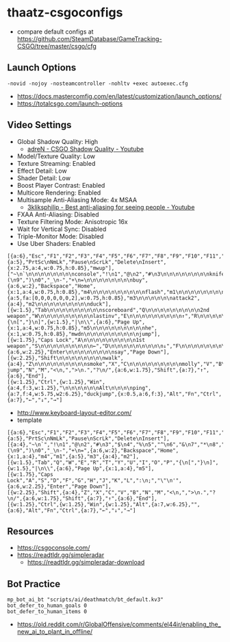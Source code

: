 # thaatz-csgoconfigs
- compare default configs at https://github.com/SteamDatabase/GameTracking-CSGO/tree/master/csgo/cfg

## Launch Options
`-novid -nojoy -nosteamcontroller -nohltv +exec autoexec.cfg`
- https://docs.mastercomfig.com/en/latest/customization/launch_options/
- https://totalcsgo.com/launch-options

## Video Settings
- Global Shadow Quality: High
  - [adreN - CSGO Shadow Quality - Youtube](https://www.youtube.com/watch?v=MsDQDbh5lQM)
- Model/Texture Quality: Low
- Texture Streaming: Enabled
- Effect Detail: Low
- Shader Detail: Low
- Boost Player Contrast: Enabled
- Multicore Rendering: Enabled
- Multisample Anti-Aliasing Mode: 4x MSAA
  - [3kliksphilip - Best anti-aliasing for seeing people - Youtube](https://www.youtube.com/watch?v=uUmRKryhS8A)
- FXAA Anti-Aliasing: Disabled
- Texture Filtering Mode: Anisotropic 16x
- Wait for Vertical Sync: Disabled
- Triple-Monitor Mode: Disabled
- Use Uber Shaders: Enabled

```
[{a:6},"Esc","F1","F2","F3","F4","F5","F6","F7","F8","F9","F10","F11","F12",{a:5},"PrtSc\nNmLk","Pause\nScrLk","Delete\nInsert",{x:2.75,a:4,w:0.75,h:0.85},"mwup"],
["~\n`\n\n\n\n\n\n\n\nconsole","!\n1","@\n2","#\n3\n\n\n\n\n\n\n\nknife","$\n4\n\n\n\n\n\n\n\ndecoy","%\n5\n\n\n\n\n\n\n\nbomb","^\n6","&\n7","*\n8","(\n9",")\n0","_\n-","+\n=\n\n\n\n\n\n\n\nbuy",{a:6,w:2},"Backspace","Home",{x:1,a:4,w:0.75,h:0.85},"m4\n\n\n\n\n\n\n\n\nflash","m1\n\n\n\n\n\n\n\n\nattack",{a:5,fa:[0,0,0,0,0,0,2],w:0.75,h:0.85},"m3\n\n\n\n\n\nattack2",{a:4},"m2\n\n\n\n\n\n\n\n\nduck"],
[{w:1.5},"Tab\n\n\n\n\n\n\n\n\nscoreboard","Q\n\n\n\n\n\n\n\n\n2nd weapon","W\n\n\n\n\n\n\n\n\nlastinv","E\n\n\n\n\n\n\n\n\n↑","R\n\n\n\n\n\n\n\n\nuse","T\n\n\n\n\n\n\n\n\nreload","Y\n\n\n\n\n\n\n\n\ninspect","U\n\n\n\n\n\n\n\n\nsay_team","I","O","P","{\n[","}\n]",{w:1.5},"|\n\\",{a:6},"Page Up",{x:1,a:4,w:0.75,h:0.85},"m5\n\n\n\n\n\n\n\n\nhe",{x:1,w:0.75,h:0.85},"mwdn\n\n\n\n\n\n\n\n\njump"],
[{w:1.75},"Caps Lock","A\n\n\n\n\n\n\n\n\n1st weapon","S\n\n\n\n\n\n\n\n\n←","D\n\n\n\n\n\n\n\n\n↓","F\n\n\n\n\n\n\n\n\n→","G\n\n\n\n\n\n\n\n\ndrop","H","J","K","L",":\n;","\"\n'",{a:6,w:2.25},"Enter\n\n\n\n\n\n\n\nsay","Page Down"],
[{w:2.25},"Shift\n\n\n\n\n\n\n\nwalk",{a:4},"Z\n\n\n\n\n\n\n\n\nsmoke","X","C\n\n\n\n\n\n\n\n\nmolly","V","B\n\n\n\n\n\n\n\n\nprestrafe jump","N","M","<\n,",">\n.","?\n/",{a:6,w:1.75},"Shift",{a:7},"↑",{a:6},"End"],
[{w:1.25},"Ctrl",{w:1.25},"Win",{a:4,f:3,w:1.25},"\n\n\n\n\n\nAlt\n\n\n\nping",{a:7,f:4,w:5.75,w2:6.25},"duckjump",{x:0.5,a:6,f:3},"Alt","Fn","Ctrl",{a:7},"←","↓","→"]

```

- http://www.keyboard-layout-editor.com/
- template
```
[{a:6},"Esc","F1","F2","F3","F4","F5","F6","F7","F8","F9","F10","F11","F12",{a:5},"PrtSc\nNmLk","Pause\nScrLk","Delete\nInsert"],
[{a:4},"~\n`","!\n1","@\n2","#\n3","$\n4","%\n5","^\n6","&\n7","*\n8","(\n9",")\n0","_\n-","+\n=",{a:6,w:2},"Backspace","Home",{x:1,a:4},"m4","m1",{a:5},"m3",{a:4},"m2"],
[{w:1.5},"Tab","Q","W","E","R","T","Y","U","I","O","P","{\n[","}\n]",{w:1.5},"|\n\\",{a:6},"Page Up",{x:1,a:4},"m5"],
[{w:1.75},"Caps Lock","A","S","D","F","G","H","J","K","L",":\n;","\"\n'",{a:6,w:2.25},"Enter","Page Down"],
[{w:2.25},"Shift",{a:4},"Z","X","C","V","B","N","M","<\n,",">\n.","?\n/",{a:6,w:1.75},"Shift",{a:7},"↑",{a:6},"End"],
[{w:1.25},"Ctrl",{w:1.25},"Win",{w:1.25},"Alt",{a:7,w:6.25},"",{a:6},"Alt","Fn","Ctrl",{a:7},"←","↓","→"]
```

## Resources
- https://csgoconsole.com/
- https://readtldr.gg/simpleradar
  - https://readtldr.gg/simpleradar-download

## Bot Practice
```
mp_bot_ai_bt "scripts/ai/deathmatch/bt_default.kv3"
bot_defer_to_human_goals 0
bot_defer_to_human_items 0
```
- https://old.reddit.com/r/GlobalOffensive/comments/el44ir/enabling_the_new_ai_to_plant_in_offline/
